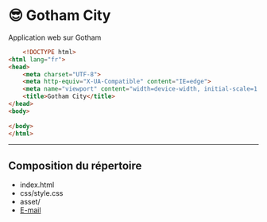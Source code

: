 # &#128526; Gotham City
Application web sur Gotham

```html
    <!DOCTYPE html>
<html lang="fr">
<head>
    <meta charset="UTF-8">
    <meta http-equiv="X-UA-Compatible" content="IE=edge">
    <meta name="viewport" content="width=device-width, initial-scale=1.0">
    <title>Gotham City</title>
</head>
<body>
    
</body>
</html>
```
--- 
## Composition du répertoire
* index.html
* css/style.css
* asset/
* [E-mail](mailto:giusmili67@gmail.com)